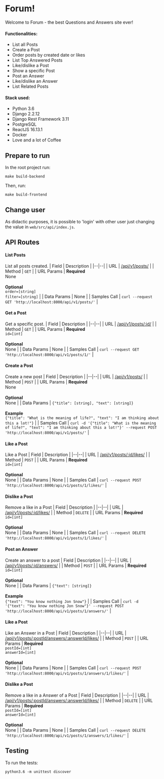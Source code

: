 # Forum!

Welcome to Forum - the best Questions and Answers site ever!

#### Functionalities:
* List all Posts
* Create a Post
* Order posts by created date or likes
* List Top Answered Posts
* Like/dislike a Post
* Show a specific Post
* Post an Answer
* Like/dislike an Answer
* List Related Posts

#### Stack used:
* Python 3.6
* Django 2.2.12
* Django Rest Framework 3.11
* PostgreSQL
* ReactJS 16.13.1
* Docker
* Love and a lot of Coffee

## Prepare to run
In the root project run:
```
make build-backend
```
Then, run:
```
make build-frontend
```

## Change user
As didactic purposes, it is possible to 'login' with other user just changing the value in `web/src/api/index.js`.

## API Routes
#### List Posts
List all posts created.
| Field | Description  |
|--|--|
| URL | [/api/v1/posts/](http://localhost:8000/api/v1/posts/) |
| Method | `GET` |
| URL Params | **Required** <br> None <br><br> **Optional** <br> `order=[string]`<br>`filter=[string]` |
| Data Params | None |
| Samples Call | `curl --request GET 'http://localhost:8000/api/v1/posts/'` |

#### Get a Post
Get a specific post.
| Field | Description  |
|--|--|
| URL | [/api/v1/posts/:id/](http://localhost:8000/api/v1/posts/1/) |
| Method | `GET` |
| URL Params | **Required** <br> `id=[int]` <br><br> **Optional** <br> None |
| Data Params | None |
| Samples Call | `curl --request GET 'http://localhost:8000/api/v1/posts/1/'` |

#### Create a Post
Create a new post
| Field | Description  |
|--|--|
| URL | [/api/v1/posts/](http://localhost:8000/api/v1/posts/1/) |
| Method | `POST` |
| URL Params | **Required** <br> None <br><br> **Optional** <br> None |
| Data Params | `{"title": [string], "text": [string]}` <br><br> **Example** <br> `{"title": "What is the meaning of life?", "text": "I am thinking about this a lot!"}` |
| Samples Call | `curl -d '{"title": "What is the meaning of life?", "text": "I am thinking about this a lot!"}' --request POST 'http://localhost:8000/api/v1/posts/'` |

#### Like a Post
Like a Post
| Field | Description  |
|--|--|
| URL | [/api/v1/posts/:id/likes/](http://localhost:8000/api/v1/posts/1/likes/) |
| Method | `POST` |
| URL Params | **Required** <br> `id=[int]` <br><br> **Optional** <br> None |
| Data Params | None |
| Samples Call | `curl --request POST 'http://localhost:8000/api/v1/posts/1/likes/'` |


#### Dislike a Post
Remove a like in a Post
| Field | Description  |
|--|--|
| URL | [/api/v1/posts/:id/likes/](http://localhost:8000/api/v1/posts/1/likes/) |
| Method | `DELETE` |
| URL Params | **Required** <br> `id=[int]`<br><br> **Optional** <br> None |
| Data Params | None |
| Samples Call | `curl --request DELETE 'http://localhost:8000/api/v1/posts/1/likes/'` |

#### Post an Answer
Create an answer to a post
| Field | Description  |
|--|--|
| URL | [/api/v1/posts/:id/answers/](http://localhost:8000/api/v1/posts/1/answers/) |
| Method | `POST` |
| URL Params | **Required** <br> `id=[int]`<br><br> **Optional** <br> None |
| Data Params | `{"text": [string]}` <br><br> **Example** <br> `{"text": "You know nothing Jon Snow"}` |
| Samples Call | `curl -d '{"text": "You know nothing Jon Snow"}' --request POST 'http://localhost:8000/api/v1/posts/1/answers/'` |


#### Like a Post
Like an Answer in a Post
| Field | Description  |
|--|--|
| URL | [/api/v1/posts/:postId/answers/:answerId/likes/](http://localhost:8000/api/v1/posts/1/answers/1/likes/) |
| Method | `POST` |
| URL Params | **Required** <br> `postId=[int]`<br>`answerId=[int]` <br><br> **Optional** <br> None |
| Data Params | None |
| Samples Call | `curl --request POST 'http://localhost:8000/api/v1/posts/1/answers/1/likes/'` |


#### Dislike a Post
Remove a like in a Answer of a Post
| Field | Description  |
|--|--|
| URL | [/api/v1/posts/:postId/answers/:answerId/likes/](http://localhost:8000/api/v1/posts/1/answers/1/likes/) |
| Method | `DELETE` |
| URL Params | **Required** <br> `postId=[int]`<br>`answerId=[int]` <br><br> **Optional** <br> None |
| Data Params | None |
| Samples Call | `curl --request DELETE 'http://localhost:8000/api/v1/posts/1/answers/1/likes/'` |


## Testing

To run the tests:
```
python3.6 -m unittest discover
```

